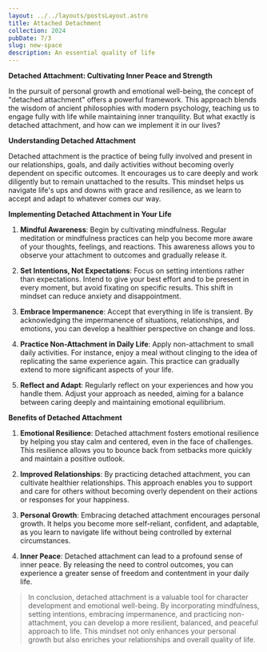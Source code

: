 ```yaml
---
layout: ../../layouts/postsLayout.astro
title: Attached Detachment
collection: 2024
pubDate: 7/3
slug: new-space
description: An essential quality of life
---
```

**Detached Attachment: Cultivating Inner Peace and Strength**

In the pursuit of personal growth and emotional well-being, the concept of "detached attachment" offers a powerful framework. This approach blends the wisdom of ancient philosophies with modern psychology, teaching us to engage fully with life while maintaining inner tranquility. But what exactly is detached attachment, and how can we implement it in our lives?

**Understanding Detached Attachment**

Detached attachment is the practice of being fully involved and present in our relationships, goals, and daily activities without becoming overly dependent on specific outcomes. It encourages us to care deeply and work diligently but to remain unattached to the results. This mindset helps us navigate life's ups and downs with grace and resilience, as we learn to accept and adapt to whatever comes our way.

**Implementing Detached Attachment in Your Life**

1. **Mindful Awareness**: Begin by cultivating mindfulness. Regular meditation or mindfulness practices can help you become more aware of your thoughts, feelings, and reactions. This awareness allows you to observe your attachment to outcomes and gradually release it.

2. **Set Intentions, Not Expectations**: Focus on setting intentions rather than expectations. Intend to give your best effort and to be present in every moment, but avoid fixating on specific results. This shift in mindset can reduce anxiety and disappointment.

3. **Embrace Impermanence**: Accept that everything in life is transient. By acknowledging the impermanence of situations, relationships, and emotions, you can develop a healthier perspective on change and loss.

4. **Practice Non-Attachment in Daily Life**: Apply non-attachment to small daily activities. For instance, enjoy a meal without clinging to the idea of replicating the same experience again. This practice can gradually extend to more significant aspects of your life.

5. **Reflect and Adapt**: Regularly reflect on your experiences and how you handle them. Adjust your approach as needed, aiming for a balance between caring deeply and maintaining emotional equilibrium.

**Benefits of Detached Attachment**

1. **Emotional Resilience**: Detached attachment fosters emotional resilience by helping you stay calm and centered, even in the face of challenges. This resilience allows you to bounce back from setbacks more quickly and maintain a positive outlook.

2. **Improved Relationships**: By practicing detached attachment, you can cultivate healthier relationships. This approach enables you to support and care for others without becoming overly dependent on their actions or responses for your happiness.

3. **Personal Growth**: Embracing detached attachment encourages personal growth. It helps you become more self-reliant, confident, and adaptable, as you learn to navigate life without being controlled by external circumstances.

4. **Inner Peace**: Detached attachment can lead to a profound sense of inner peace. By releasing the need to control outcomes, you can experience a greater sense of freedom and contentment in your daily life.

><span class='opacity-50 text-sm italic'>In conclusion, detached attachment is a valuable tool for character development and emotional well-being. By incorporating mindfulness, setting intentions, embracing impermanence, and practicing non-attachment, you can develop a more resilient, balanced, and peaceful approach to life. This mindset not only enhances your personal growth but also enriches your relationships and overall quality of life.</span>

